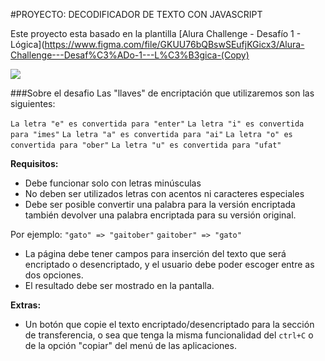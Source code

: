 #PROYECTO: DECODIFICADOR DE TEXTO CON JAVASCRIPT

Este proyecto esta basado en la plantilla [Alura Challenge - Desafío 1 - Lógica](https://www.figma.com/file/GKUU76bQBswSEufjKGicx3/Alura-Challenge---Desaf%C3%ADo-1---L%C3%B3gica-(Copy)

![](https://i.ibb.co/K0DZKJZ/Encriptador.png)

###Sobre el desafio
Las "llaves" de encriptación que utilizaremos son las siguientes:

`La letra "e" es convertida para "enter"`
`La letra "i" es convertida para "imes"`
`La letra "a" es convertida para "ai"`
`La letra "o" es convertida para "ober"`
`La letra "u" es convertida para "ufat"`

**Requisitos:**
- Debe funcionar solo con letras minúsculas
- No deben ser utilizados letras con acentos ni caracteres especiales
- Debe ser posible convertir una palabra para la versión encriptada también devolver una palabra encriptada para su versión original. 

Por ejemplo:
`"gato" => "gaitober"`
`gaitober" => "gato"`

- La página debe tener campos para 
inserción del texto que será encriptado o desencriptado, y el usuario debe poder escoger entre as dos opciones.
- El resultado debe ser mostrado en la pantalla.

**Extras:**
- Un botón que copie el texto encriptado/desencriptado para la sección de transferencia, o sea que tenga la misma funcionalidad del `ctrl+C` o de la opción "copiar" del menú de las aplicaciones.
